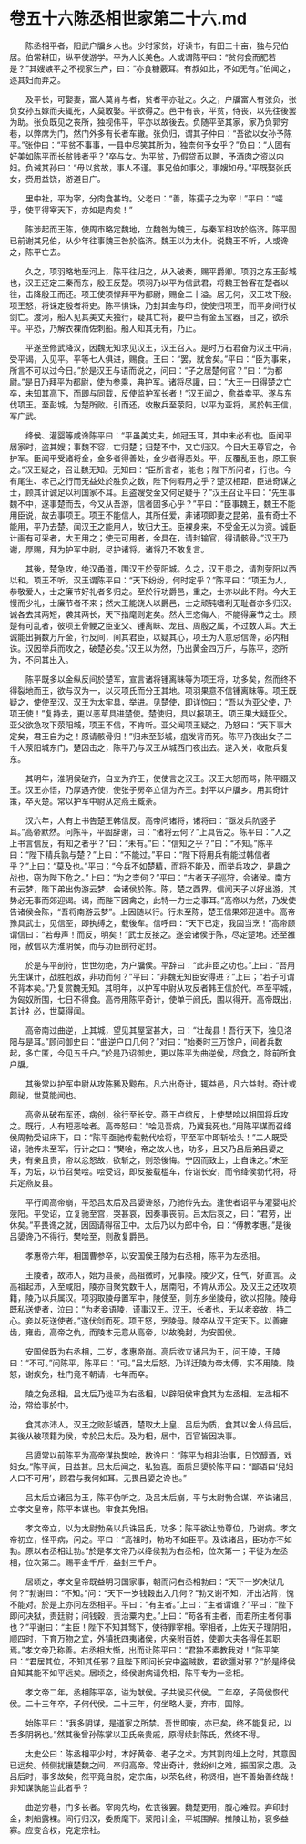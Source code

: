 # 卷五十六陈丞相世家第二十六.md

　　陈丞相平者，阳武户牖乡人也。少时家贫，好读书，有田三十亩，独与兄伯居。伯常耕田，纵平使游学。平为人长美色。人或谓陈平曰：“贫何食而肥若是？”其嫂嫉平之不视家生产，曰：“亦食糠覈耳。有叔如此，不如无有。”伯闻之，逐其妇而弃之。

　　及平长，可娶妻，富人莫肯与者，贫者平亦耻之。久之，户牖富人有张负，张负女孙五嫁而夫辄死，人莫敢娶。平欲得之。邑中有丧，平贫，侍丧，以先往後罢为助。张负既见之丧所，独视伟平，平亦以故後去。负随平至其家，家乃负郭穷巷，以弊席为门，然门外多有长者车辙。张负归，谓其子仲曰：“吾欲以女孙予陈平。”张仲曰：“平贫不事事，一县中尽笑其所为，独柰何予女乎？”负曰：“人固有好美如陈平而长贫贱者乎？”卒与女。为平贫，乃假贷币以聘，予酒肉之资以内妇。负诫其孙曰：“毋以贫故，事人不谨。事兄伯如事父，事嫂如母。”平既娶张氏女，赍用益饶，游道日广。

　　里中社，平为宰，分肉食甚均。父老曰：“善，陈孺子之为宰！”平曰：“嗟乎，使平得宰天下，亦如是肉矣！”

　　陈涉起而王陈，使周市略定魏地，立魏咎为魏王，与秦军相攻於临济。陈平固已前谢其兄伯，从少年往事魏王咎於临济。魏王以为太仆。说魏王不听，人或谗之，陈平亡去。

　　久之，项羽略地至河上，陈平往归之，从入破秦，赐平爵卿。项羽之东王彭城也，汉王还定三秦而东，殷王反楚。项羽乃以平为信武君，将魏王咎客在楚者以往，击降殷王而还。项王使项悍拜平为都尉，赐金二十溢。居无何，汉王攻下殷。项王怒，将诛定殷者将吏。陈平惧诛，乃封其金与印，使使归项王，而平身间行杖剑亡。渡河，船人见其美丈夫独行，疑其亡将，要中当有金玉宝器，目之，欲杀平。平恐，乃解衣裸而佐刺船。船人知其无有，乃止。

　　平遂至修武降汉，因魏无知求见汉王，汉王召入。是时万石君奋为汉王中涓，受平谒，入见平。平等七人俱进，赐食。王曰：“罢，就舍矣。”平曰：“臣为事来，所言不可以过今日。”於是汉王与语而说之，问曰：“子之居楚何官？”曰：“为都尉。”是日乃拜平为都尉，使为参乘，典护军。诸将尽讙，曰：“大王一日得楚之亡卒，未知其高下，而即与同载，反使监护军长者！”汉王闻之，愈益幸平。遂与东伐项王。至彭城，为楚所败。引而还，收散兵至荥阳，以平为亚将，属於韩王信，军广武。

　　绛侯、灌婴等咸谗陈平曰：“平虽美丈夫，如冠玉耳，其中未必有也。臣闻平居家时，盗其嫂；事魏不容，亡归楚；归楚不中，又亡归汉。今日大王尊官之，令护军。臣闻平受诸将金，金多者得善处，金少者得恶处。平，反覆乱臣也，原王察之。”汉王疑之，召让魏无知。无知曰：“臣所言者，能也；陛下所问者，行也。今有尾生、孝己之行而无益处於胜负之数，陛下何暇用之乎？楚汉相距，臣进奇谋之士，顾其计诚足以利国家不耳。且盗嫂受金又何足疑乎？”汉王召让平曰：“先生事魏不中，遂事楚而去，今又从吾游，信者固多心乎？”平曰：“臣事魏王，魏王不能用臣说，故去事项王。项王不能信人，其所任爱，非诸项即妻之昆弟，虽有奇士不能用，平乃去楚。闻汉王之能用人，故归大王。臣裸身来，不受金无以为资。诚臣计画有可采者，大王用之；使无可用者，金具在，请封输官，得请骸骨。”汉王乃谢，厚赐，拜为护军中尉，尽护诸将。诸将乃不敢复言。

　　其後，楚急攻，绝汉甬道，围汉王於荥阳城。久之，汉王患之，请割荥阳以西以和。项王不听。汉王谓陈平曰：“天下纷纷，何时定乎？”陈平曰：“项王为人，恭敬爱人，士之廉节好礼者多归之。至於行功爵邑，重之，士亦以此不附。今大王慢而少礼，士廉节者不来；然大王能饶人以爵邑，士之顽钝嗜利无耻者亦多归汉。诚各去其两短，袭其两长，天下指麾则定矣。然大王恣侮人，不能得廉节之士。顾楚有可乱者，彼项王骨鲠之臣亚父、锺离眛、龙且、周殷之属，不过数人耳。大王诚能出捐数万斤金，行反间，间其君臣，以疑其心，项王为人意忌信谗，必内相诛。汉因举兵而攻之，破楚必矣。”汉王以为然，乃出黄金四万斤，与陈平，恣所为，不问其出入。

　　陈平既多以金纵反间於楚军，宣言诸将锺离眛等为项王将，功多矣，然而终不得裂地而王，欲与汉为一，以灭项氏而分王其地。项羽果意不信锺离眜等。项王既疑之，使使至汉。汉王为太牢具，举进。见楚使，即详惊曰：“吾以为亚父使，乃项王使！”复持去，更以恶草具进楚使。楚使归，具以报项王。项王果大疑亚父。亚父欲急攻下荥阳城，项王不信，不肯听。亚父闻项王疑之，乃怒曰：“天下事大定矣，君王自为之！原请骸骨归！”归未至彭城，疽发背而死。陈平乃夜出女子二千人荥阳城东门，楚因击之，陈平乃与汉王从城西门夜出去。遂入关，收散兵复东。

　　其明年，淮阴侯破齐，自立为齐王，使使言之汉王。汉王大怒而骂，陈平蹑汉王。汉王亦悟，乃厚遇齐使，使张子房卒立信为齐王。封平以户牖乡。用其奇计策，卒灭楚。常以护军中尉从定燕王臧荼。

　　汉六年，人有上书告楚王韩信反。高帝问诸将，诸将曰：“亟发兵阬竖子耳。”高帝默然。问陈平，平固辞谢，曰：“诸将云何？”上具告之。陈平曰：“人之上书言信反，有知之者乎？”曰：“未有。”曰：“信知之乎？”曰：“不知。”陈平曰：“陛下精兵孰与楚？”上曰：“不能过。”平曰：“陛下将用兵有能过韩信者乎？”上曰：“莫及也。”平曰：“今兵不如楚精，而将不能及，而举兵攻之，是趣之战也，窃为陛下危之。”上曰：“为之柰何？”平曰：“古者天子巡狩，会诸侯。南方有云梦，陛下弟出伪游云梦，会诸侯於陈。陈，楚之西界，信闻天子以好出游，其势必无事而郊迎谒。谒，而陛下因禽之，此特一力士之事耳。”高帝以为然，乃发使告诸侯会陈，“吾将南游云梦”。上因随以行。行未至陈，楚王信果郊迎道中。高帝豫具武士，见信至，即执缚之，载後车。信呼曰：“天下已定，我固当烹！”高帝顾谓信曰：“若毋声！而反，明矣！”武士反接之。遂会诸侯于陈，尽定楚地。还至雒阳，赦信以为淮阴侯，而与功臣剖符定封。

　　於是与平剖符，世世勿绝，为户牖侯。平辞曰：“此非臣之功也。”上曰：“吾用先生谋计，战胜剋敌，非功而何？”平曰：“非魏无知臣安得进？”上曰；“若子可谓不背本矣。”乃复赏魏无知。其明年，以护军中尉从攻反者韩王信於代。卒至平城，为匈奴所围，七日不得食。高帝用陈平奇计，使单于阏氏，围以得开。高帝既出，其计礻必，世莫得闻。

　　高帝南过曲逆，上其城，望见其屋室甚大，曰：“壮哉县！吾行天下，独见洛阳与是耳。”顾问御史曰：“曲逆户口几何？”对曰：“始秦时三万馀户，间者兵数起，多亡匿，今见五千户。”於是乃诏御史，更以陈平为曲逆侯，尽食之，除前所食户牖。

　　其後常以护军中尉从攻陈豨及黥布。凡六出奇计，辄益邑，凡六益封。奇计或颇祕，世莫能闻也。

　　高帝从破布军还，病创，徐行至长安。燕王卢绾反，上使樊哙以相国将兵攻之。既行，人有短恶哙者。高帝怒曰：“哙见吾病，乃冀我死也。”用陈平谋而召绛侯周勃受诏床下，曰：“陈平亟驰传载勃代哙将，平至军中即斩哙头！”二人既受诏，驰传未至军，行计之曰：“樊哙，帝之故人也，功多，且又乃吕后弟吕嬃之夫，有亲且贵，帝以忿怒故，欲斩之，则恐後悔。宁囚而致上，上自诛之。”未至军，为坛，以节召樊哙。哙受诏，即反接载槛车，传诣长安，而令绛侯勃代将，将兵定燕反县。

　　平行闻高帝崩，平恐吕太后及吕嬃谗怒，乃驰传先去。逢使者诏平与灌婴屯於荥阳。平受诏，立复驰至宫，哭甚哀，因奏事丧前。吕太后哀之，曰：“君劳，出休矣。”平畏谗之就，因固请得宿卫中。太后乃以为郎中令，曰：“傅教孝惠。”是後吕嬃谗乃不得行。樊哙至，则赦复爵邑。

　　孝惠帝六年，相国曹参卒，以安国侯王陵为右丞相，陈平为左丞相。

　　王陵者，故沛人，始为县豪，高祖微时，兄事陵。陵少文，任气，好直言。及高祖起沛，入至咸阳，陵亦自聚党数千人，居南阳，不肯从沛公。及汉王之还攻项籍，陵乃以兵属汉。项羽取陵母置军中，陵使至，则东乡坐陵母，欲以招陵。陵母既私送使者，泣曰：“为老妾语陵，谨事汉王。汉王，长者也，无以老妾故，持二心。妾以死送使者。”遂伏剑而死。项王怒，烹陵母。陵卒从汉王定天下。以善雍齿，雍齿，高帝之仇，而陵本无意从高帝，以故晚封，为安国侯。

　　安国侯既为右丞相，二岁，孝惠帝崩。高后欲立诸吕为王，问王陵，王陵曰：“不可。”问陈平，陈平曰：“可。”吕太后怒，乃详迁陵为帝太傅，实不用陵。陵怒，谢疾免，杜门竟不朝请，七年而卒。

　　陵之免丞相，吕太后乃徙平为右丞相，以辟阳侯审食其为左丞相。左丞相不治，常给事於中。

　　食其亦沛人。汉王之败彭城西，楚取太上皇、吕后为质，食其以舍人侍吕后。其後从破项籍为侯，幸於吕太后。及为相，居中，百官皆因决事。

　　吕嬃常以前陈平为高帝谋执樊哙，数谗曰：“陈平为相非治事，日饮醇酒，戏妇女。”陈平闻，日益甚。吕太后闻之，私独喜。面质吕嬃於陈平曰：“鄙语曰‘兒妇人口不可用’，顾君与我何如耳。无畏吕嬃之谗也。”

　　吕太后立诸吕为王，陈平伪听之。及吕太后崩，平与太尉勃合谋，卒诛诸吕，立孝文皇帝，陈平本谋也。审食其免相。

　　孝文帝立，以为太尉勃亲以兵诛吕氏，功多；陈平欲让勃尊位，乃谢病。孝文帝初立，怪平病，问之。平曰：“高祖时，勃功不如臣平。及诛诸吕，臣功亦不如勃。原以右丞相让勃。”於是孝文帝乃以绛侯勃为右丞相，位次第一；平徙为左丞相，位次第二。赐平金千斤，益封三千户。

　　居顷之，孝文皇帝既益明习国家事，朝而问右丞相勃曰：“天下一岁决狱几何？”勃谢曰：“不知。”问：“天下一岁钱穀出入几何？”勃又谢不知，汗出沾背，愧不能对。於是上亦问左丞相平。平曰：“有主者。”上曰：“主者谓谁？”平曰：“陛下即问决狱，责廷尉；问钱穀，责治粟内史。”上曰：“苟各有主者，而君所主者何事也？”平谢曰：“主臣！陛下不知其驽下，使待罪宰相。宰相者，上佐天子理阴阳，顺四时，下育万物之宜，外镇抚四夷诸侯，内亲附百姓，使卿大夫各得任其职焉。”孝文帝乃称善。右丞相大惭，出而让陈平曰：“君独不素教我对！”陈平笑曰：“君居其位，不知其任邪？且陛下即问长安中盗贼数，君欲彊对邪？”於是绛侯自知其能不如平远矣。居顷之，绛侯谢病请免相，陈平专为一丞相。

　　孝文帝二年，丞相陈平卒，谥为献侯。子共侯买代侯。二年卒，子简侯恢代侯。二十三年卒，子何代侯。二十三年，何坐略人妻，弃市，国除。

　　始陈平曰：“我多阴谋，是道家之所禁。吾世即废，亦已矣，终不能复起，以吾多阴祸也。”然其後曾孙陈掌以卫氏亲贵戚，原得续封陈氏，然终不得。

　　太史公曰：陈丞相平少时，本好黄帝、老子之术。方其割肉俎上之时，其意固已远矣。倾侧扰攘楚魏之间，卒归高帝。常出奇计，救纷纠之难，振国家之患。及吕后时，事多故矣，然平竟自脱，定宗庙，以荣名终，称贤相，岂不善始善终哉！非知谋孰能当此者乎？

　　曲逆穷巷，门多长者。宰肉先均，佐丧後罢。魏楚更用，腹心难假。弃印封金，刺船露裸。间行归汉，委质麾下。荥阳计全，平城围解。推陵让勃，裒多益寡。应变合权，克定宗社。